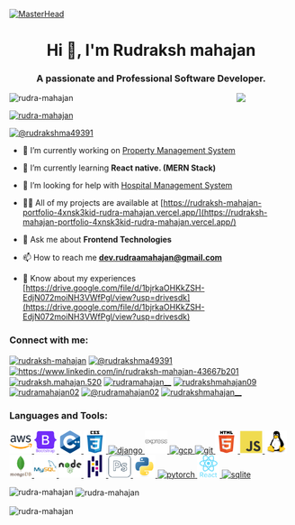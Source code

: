 [![MasterHead](https://tse4.mm.bing.net/th?id=OIP.InAcxhpMYy6ETtdqEimJEwHaCP&pid=Api&P=0&h=180)](https://rudra-Mahajan.io)
<h1 align="center">Hi 👋, I'm Rudraksh mahajan</h1>
<h3 align="center">A passionate and Professional Software Developer.</h3>
<img align="right" alt-"Coding" width="100" src="https://i.pinimg.com/originals/54/e3/7d/54e37d8074ebcde1d96c77d7b2a7f310.gif">

<p align="left"> <img src="https://komarev.com/ghpvc/?username=rudra-mahajan&label=Profile%20views&color=0e75b6&style=flat" alt="rudra-mahajan" /> </p>

<p align="left"> <a href="https://github.com/ryo-ma/github-profile-trophy"><img src="https://github-profile-trophy.vercel.app/?username=rudra-mahajan" alt="rudra-mahajan" /></a> </p>

<p align="left"> <a href="https://twitter.com/@rudrakshma49391" target="blank"><img src="https://img.shields.io/twitter/follow/@rudrakshma49391?logo=twitter&style=for-the-badge" alt="@rudrakshma49391" /></a> </p>

- 🔭 I’m currently working on [Property Management System](https://gharwale-com.vercel.app/)

- 🌱 I’m currently learning **React native. (MERN Stack)**

- 🤝 I’m looking for help with [Hospital Management System](https://acupressure-hc-website.vercel.app/)

- 👨‍💻 All of my projects are available at [https://rudraksh-mahajan-portfolio-4xnsk3kid-rudra-mahajan.vercel.app/](https://rudraksh-mahajan-portfolio-4xnsk3kid-rudra-mahajan.vercel.app/)

- 💬 Ask me about **Frontend Technologies**

- 📫 How to reach me **dev.rudraamahajan@gmail.com**

- 📄 Know about my experiences [https://drive.google.com/file/d/1bjrkaOHKkZSH-EdjN072moiNH3VWfPgl/view?usp=drivesdk](https://drive.google.com/file/d/1bjrkaOHKkZSH-EdjN072moiNH3VWfPgl/view?usp=drivesdk)

<h3 align="left">Connect with me:</h3>
<p align="left">
<a href="https://codepen.io/rudraksh-mahajan" target="blank"><img align="center" src="https://raw.githubusercontent.com/rahuldkjain/github-profile-readme-generator/master/src/images/icons/Social/codepen.svg" alt="rudraksh-mahajan" height="30" width="40" /></a>
<a href="https://twitter.com/@rudrakshma49391" target="blank"><img align="center" src="https://raw.githubusercontent.com/rahuldkjain/github-profile-readme-generator/master/src/images/icons/Social/twitter.svg" alt="@rudrakshma49391" height="30" width="40" /></a>
<a href="https://linkedin.com/in/https://www.linkedin.com/in/rudraksh-mahajan-43667b201" target="blank"><img align="center" src="https://raw.githubusercontent.com/rahuldkjain/github-profile-readme-generator/master/src/images/icons/Social/linked-in-alt.svg" alt="https://www.linkedin.com/in/rudraksh-mahajan-43667b201" height="30" width="40" /></a>
<a href="https://fb.com/rudraksh.mahajan.520" target="blank"><img align="center" src="https://raw.githubusercontent.com/rahuldkjain/github-profile-readme-generator/master/src/images/icons/Social/facebook.svg" alt="rudraksh.mahajan.520" height="30" width="40" /></a>
<a href="https://instagram.com/rudramahajan__" target="blank"><img align="center" src="https://raw.githubusercontent.com/rahuldkjain/github-profile-readme-generator/master/src/images/icons/Social/instagram.svg" alt="rudramahajan__" height="30" width="40" /></a>
<a href="https://www.behance.net/rudrakshmahajan09" target="blank"><img align="center" src="https://raw.githubusercontent.com/rahuldkjain/github-profile-readme-generator/master/src/images/icons/Social/behance.svg" alt="rudrakshmahajan09" height="30" width="40" /></a>
<a href="https://www.codechef.com/users/rudramahajan02" target="blank"><img align="center" src="https://cdn.jsdelivr.net/npm/simple-icons@3.1.0/icons/codechef.svg" alt="rudramahajan02" height="30" width="40" /></a>
<a href="https://www.hackerrank.com/@rudramahajan02" target="blank"><img align="center" src="https://raw.githubusercontent.com/rahuldkjain/github-profile-readme-generator/master/src/images/icons/Social/hackerrank.svg" alt="@rudramahajan02" height="30" width="40" /></a>
<a href="https://www.leetcode.com/rudrakshmahajan__" target="blank"><img align="center" src="https://raw.githubusercontent.com/rahuldkjain/github-profile-readme-generator/master/src/images/icons/Social/leet-code.svg" alt="rudrakshmahajan__" height="30" width="40" /></a>
</p>

<h3 align="left">Languages and Tools:</h3>
<p align="left"> <a href="https://aws.amazon.com" target="_blank" rel="noreferrer"> <img src="https://raw.githubusercontent.com/devicons/devicon/master/icons/amazonwebservices/amazonwebservices-original-wordmark.svg" alt="aws" width="40" height="40"/> </a> <a href="https://getbootstrap.com" target="_blank" rel="noreferrer"> <img src="https://raw.githubusercontent.com/devicons/devicon/master/icons/bootstrap/bootstrap-plain-wordmark.svg" alt="bootstrap" width="40" height="40"/> </a> <a href="https://www.w3schools.com/cpp/" target="_blank" rel="noreferrer"> <img src="https://raw.githubusercontent.com/devicons/devicon/master/icons/cplusplus/cplusplus-original.svg" alt="cplusplus" width="40" height="40"/> </a> <a href="https://www.w3schools.com/css/" target="_blank" rel="noreferrer"> <img src="https://raw.githubusercontent.com/devicons/devicon/master/icons/css3/css3-original-wordmark.svg" alt="css3" width="40" height="40"/> </a> <a href="https://www.djangoproject.com/" target="_blank" rel="noreferrer"> <img src="https://cdn.worldvectorlogo.com/logos/django.svg" alt="django" width="40" height="40"/> </a> <a href="https://expressjs.com" target="_blank" rel="noreferrer"> <img src="https://raw.githubusercontent.com/devicons/devicon/master/icons/express/express-original-wordmark.svg" alt="express" width="40" height="40"/> </a> <a href="https://cloud.google.com" target="_blank" rel="noreferrer"> <img src="https://www.vectorlogo.zone/logos/google_cloud/google_cloud-icon.svg" alt="gcp" width="40" height="40"/> </a> <a href="https://git-scm.com/" target="_blank" rel="noreferrer"> <img src="https://www.vectorlogo.zone/logos/git-scm/git-scm-icon.svg" alt="git" width="40" height="40"/> </a> <a href="https://www.w3.org/html/" target="_blank" rel="noreferrer"> <img src="https://raw.githubusercontent.com/devicons/devicon/master/icons/html5/html5-original-wordmark.svg" alt="html5" width="40" height="40"/> </a> <a href="https://developer.mozilla.org/en-US/docs/Web/JavaScript" target="_blank" rel="noreferrer"> <img src="https://raw.githubusercontent.com/devicons/devicon/master/icons/javascript/javascript-original.svg" alt="javascript" width="40" height="40"/> </a> <a href="https://www.linux.org/" target="_blank" rel="noreferrer"> <img src="https://raw.githubusercontent.com/devicons/devicon/master/icons/linux/linux-original.svg" alt="linux" width="40" height="40"/> </a> <a href="https://www.mongodb.com/" target="_blank" rel="noreferrer"> <img src="https://raw.githubusercontent.com/devicons/devicon/master/icons/mongodb/mongodb-original-wordmark.svg" alt="mongodb" width="40" height="40"/> </a> <a href="https://www.mysql.com/" target="_blank" rel="noreferrer"> <img src="https://raw.githubusercontent.com/devicons/devicon/master/icons/mysql/mysql-original-wordmark.svg" alt="mysql" width="40" height="40"/> </a> <a href="https://nodejs.org" target="_blank" rel="noreferrer"> <img src="https://raw.githubusercontent.com/devicons/devicon/master/icons/nodejs/nodejs-original-wordmark.svg" alt="nodejs" width="40" height="40"/> </a> <a href="https://pandas.pydata.org/" target="_blank" rel="noreferrer"> <img src="https://raw.githubusercontent.com/devicons/devicon/2ae2a900d2f041da66e950e4d48052658d850630/icons/pandas/pandas-original.svg" alt="pandas" width="40" height="40"/> </a> <a href="https://www.photoshop.com/en" target="_blank" rel="noreferrer"> <img src="https://raw.githubusercontent.com/devicons/devicon/master/icons/photoshop/photoshop-line.svg" alt="photoshop" width="40" height="40"/> </a> <a href="https://www.python.org" target="_blank" rel="noreferrer"> <img src="https://raw.githubusercontent.com/devicons/devicon/master/icons/python/python-original.svg" alt="python" width="40" height="40"/> </a> <a href="https://pytorch.org/" target="_blank" rel="noreferrer"> <img src="https://www.vectorlogo.zone/logos/pytorch/pytorch-icon.svg" alt="pytorch" width="40" height="40"/> </a> <a href="https://reactjs.org/" target="_blank" rel="noreferrer"> <img src="https://raw.githubusercontent.com/devicons/devicon/master/icons/react/react-original-wordmark.svg" alt="react" width="40" height="40"/> </a> <a href="https://www.sqlite.org/" target="_blank" rel="noreferrer"> <img src="https://www.vectorlogo.zone/logos/sqlite/sqlite-icon.svg" alt="sqlite" width="40" height="40"/> </a> </p>

<p><img align="left" src="https://github-readme-stats.vercel.app/api/top-langs?username=rudra-mahajan&show_icons=true&locale=en&layout=compact" alt="rudra-mahajan" /></p>

<p>&nbsp;<img align="center" src="https://github-readme-stats.vercel.app/api?username=rudra-mahajan&show_icons=true&locale=en" alt="rudra-mahajan" /></p>

<p><img align="center" src="https://github-readme-streak-stats.herokuapp.com/?user=rudra-mahajan&" alt="rudra-mahajan" /></p>
